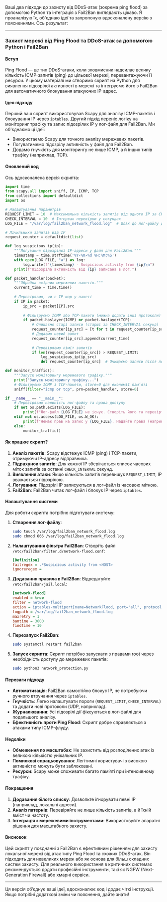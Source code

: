 Ваші два підходи до захисту від DDoS-атак (зокрема ping flood) за допомогою Python та інтеграція з Fail2Ban виглядають цікаво. Я проаналізую їх, об'єднаю ідеї та запропоную вдосконалену версію з поясненнями. Ось результат:

---

### Захист мережі від Ping Flood та DDoS-атак за допомогою Python і Fail2Ban

#### Вступ
Ping Flood — це тип DDoS-атаки, коли зловмисник надсилає велику кількість ICMP-запитів (ping) до цільової мережі, перевантажуючи її ресурси. У цьому матеріалі ми створимо скрипт на Python для виявлення підозрілої активності в мережі та інтегруємо його з Fail2Ban для автоматичного блокування атакуючих IP-адрес.

#### Ідея підходу
Перший ваш скрипт використовував Scapy для аналізу ICMP-пакетів і блокування IP через `iptables`. Другий підхід переніс логіку на моніторинг трафіку та запис підозрілих IP у лог-файл для Fail2Ban. Ми об'єднаємо ці ідеї:
- Використаємо Scapy для точного аналізу мережевих пакетів.
- Логуватимемо підозрілу активність у файл для Fail2Ban.
- Додамо гнучкість для моніторингу не лише ICMP, а й інших типів трафіку (наприклад, TCP).

#### Оновлений код
Ось вдосконалена версія скрипта:

```python
import time
from scapy.all import sniff, IP, ICMP, TCP
from collections import defaultdict
import os

# Налаштування параметрів
REQUEST_LIMIT = 10  # Максимальна кількість запитів від одного IP за CHECK_INTERVAL секунд
CHECK_INTERVAL = 10  # Інтервал перевірки у секундах
LOG_FILE = "/var/log/fail2ban_network_flood.log"  # Шлях до лог-файлу для Fail2Ban

# Лічильники запитів від IP
request_counter = defaultdict(list)

def log_suspicious_ip(ip):
    """Логування підозрілої IP-адреси у файл для Fail2Ban."""
    timestamp = time.strftime('%Y-%m-%d %H:%M:%S')
    with open(LOG_FILE, "a") as log:
        log.write(f"{timestamp} - Suspicious activity from {ip}\n")
    print(f"Підозріла активність від {ip} записана в лог.")

def packet_handler(packet):
    """Обробка вхідних мережевих пакетів."""
    current_time = time.time()
    
    # Перевіряємо, чи є IP-шар у пакеті
    if IP in packet:
        ip_src = packet[IP].src
        
        # Фільтруємо ICMP або TCP-пакети (можна додати інші протоколи)
        if packet.haslayer(ICMP) or packet.haslayer(TCP):
            # Очищаємо старі записи (старші за CHECK_INTERVAL секунд)
            request_counter[ip_src] = [t for t in request_counter[ip_src] if current_time - t < CHECK_INTERVAL]
            # Додаємо новий запит
            request_counter[ip_src].append(current_time)
            
            # Перевіряємо ліміт запитів
            if len(request_counter[ip_src]) > REQUEST_LIMIT:
                log_suspicious_ip(ip_src)
                del request_counter[ip_src]  # Очищаємо записи після логування

def monitor_traffic():
    """Запуск моніторингу мережевого трафіку."""
    print("Запуск моніторингу трафіку...")
    # Фільтруємо ICMP і TCP-пакети, store=0 для економії пам’яті
    sniff(filter="icmp or tcp", prn=packet_handler, store=0)

if __name__ == "__main__":
    # Перевіряємо наявність лог-файлу та права доступу
    if not os.path.exists(LOG_FILE):
        print(f"Лог-файл {LOG_FILE} не існує. Створіть його та перевірте права.")
    elif not os.access(LOG_FILE, os.W_OK):
        print(f"Немає прав на запис у {LOG_FILE}. Надайте права (наприклад, chmod 666).")
    else:
        monitor_traffic()
```

#### Як працює скрипт?
1. **Аналіз пакетів**: Scapy відстежує ICMP (ping) і TCP-пакети, отримуючи IP-адресу відправника.
2. **Підрахунок запитів**: Для кожної IP зберігається список часових міток запитів за останні `CHECK_INTERVAL` секунд.
3. **Виявлення атаки**: Якщо кількість запитів перевищує `REQUEST_LIMIT`, IP вважається підозрілою.
4. **Логування**: Підозрілі IP записуються в лог-файл із часовою міткою.
5. **Fail2Ban**: Fail2Ban читає лог-файл і блокує IP через `iptables`.

#### Налаштування системи
Для роботи скрипта потрібно підготувати систему:

1. **Створення лог-файлу**:
   ```bash
   sudo touch /var/log/fail2ban_network_flood.log
   sudo chmod 666 /var/log/fail2ban_network_flood.log
   ```

2. **Налаштування фільтра Fail2Ban**:
   Створіть файл `/etc/fail2ban/filter.d/network-flood.conf`:
   ```ini
   [Definition]
   failregex = .*Suspicious activity from <HOST>
   ignoreregex =
   ```

3. **Додавання правила в Fail2Ban**:
   Відредагуйте `/etc/fail2ban/jail.local`:
   ```ini
   [network-flood]
   enabled = true
   filter = network-flood
   action = iptables-multiport[name=NetworkFlood, port="all", protocol="all"]
   logpath = /var/log/fail2ban_network_flood.log
   maxretry = 1
   bantime = 3600
   findtime = 10
   ```

4. **Перезапуск Fail2Ban**:
   ```bash
   sudo systemctl restart fail2ban
   ```

5. **Запуск скрипта**:
   Скрипт потрібно запускати з правами root через необхідність доступу до мережевих пакетів:
   ```bash
   sudo python3 network_protection.py
   ```

#### Переваги підходу
- **Автоматизація**: Fail2Ban самостійно блокує IP, не потребуючи ручного втручання через `iptables`.
- **Гнучкість**: Легко налаштувати пороги (`REQUEST_LIMIT`, `CHECK_INTERVAL`) та додати нові протоколи (UDP, наприклад).
- **Журналювання**: Усі підозрілі дії фіксуються в лог-файлі для подальшого аналізу.
- **Ефективність проти Ping Flood**: Скрипт добре справляється з атаками типу ICMP-флуду.

#### Недоліки
- **Обмеження по масштабах**: Не захистить від розподілених атак із великою кількістю унікальних IP.
- **Помилкові спрацьовування**: Легітимні користувачі з високою активністю можуть бути заблоковані.
- **Ресурси**: Scapy може споживати багато пам’яті при інтенсивному трафіку.

#### Покращення
1. **Додавання білого списку**: Дозвольте ігнорувати певні IP (наприклад, локальні адреси).
2. **Аналіз патернів**: Перевіряйте не лише кількість запитів, а й їхній вміст чи частоту.
3. **Інтеграція з мережевими інструментами**: Використовуйте апаратні рішення для масштабного захисту.

#### Висновок
Цей скрипт у поєднанні з Fail2Ban є ефективним рішенням для захисту локальної мережі від атак типу Ping Flood та схожих DDoS-атак. Він підходить для невеликих мереж або як основа для більш складних систем захисту. Для реального використання в критичних системах рекомендується додати професійні інструменти, такі як NGFW (Next-Generation Firewall) або хмарні сервіси.

---

Ця версія об’єднує ваші ідеї, вдосконалює код і додає чіткі інструкції. Якщо потрібні додаткові зміни чи пояснення, дайте знати!
